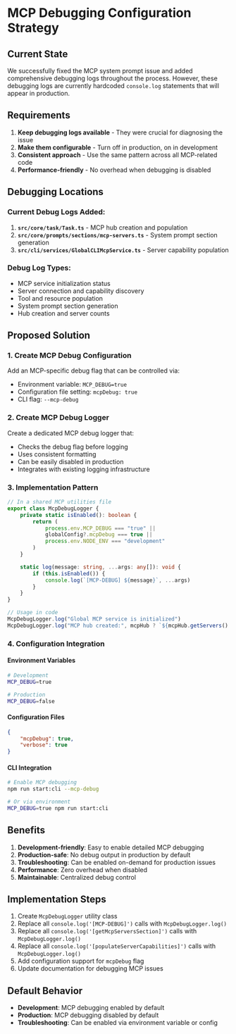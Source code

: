 # MCP Debugging Configuration Strategy

## Current State

We successfully fixed the MCP system prompt issue and added comprehensive debugging logs throughout the process. However, these debugging logs are currently hardcoded `console.log` statements that will appear in production.

## Requirements

1. **Keep debugging logs available** - They were crucial for diagnosing the issue
2. **Make them configurable** - Turn off in production, on in development
3. **Consistent approach** - Use the same pattern across all MCP-related code
4. **Performance-friendly** - No overhead when debugging is disabled

## Debugging Locations

### Current Debug Logs Added:

1. **`src/core/task/Task.ts`** - MCP hub creation and population
2. **`src/core/prompts/sections/mcp-servers.ts`** - System prompt section generation
3. **`src/cli/services/GlobalCLIMcpService.ts`** - Server capability population

### Debug Log Types:

- MCP service initialization status
- Server connection and capability discovery
- Tool and resource population
- System prompt section generation
- Hub creation and server counts

## Proposed Solution

### 1. Create MCP Debug Configuration

Add an MCP-specific debug flag that can be controlled via:

- Environment variable: `MCP_DEBUG=true`
- Configuration file setting: `mcpDebug: true`
- CLI flag: `--mcp-debug`

### 2. Create MCP Debug Logger

Create a dedicated MCP debug logger that:

- Checks the debug flag before logging
- Uses consistent formatting
- Can be easily disabled in production
- Integrates with existing logging infrastructure

### 3. Implementation Pattern

```typescript
// In a shared MCP utilities file
export class McpDebugLogger {
	private static isEnabled(): boolean {
		return (
			process.env.MCP_DEBUG === "true" ||
			globalConfig?.mcpDebug === true ||
			process.env.NODE_ENV === "development"
		)
	}

	static log(message: string, ...args: any[]): void {
		if (this.isEnabled()) {
			console.log(`[MCP-DEBUG] ${message}`, ...args)
		}
	}
}

// Usage in code
McpDebugLogger.log("Global MCP service is initialized")
McpDebugLogger.log("MCP hub created:", mcpHub ? `${mcpHub.getServers().length} servers` : "null")
```

### 4. Configuration Integration

#### Environment Variables

```bash
# Development
MCP_DEBUG=true

# Production
MCP_DEBUG=false
```

#### Configuration Files

```json
{
	"mcpDebug": true,
	"verbose": true
}
```

#### CLI Integration

```bash
# Enable MCP debugging
npm run start:cli --mcp-debug

# Or via environment
MCP_DEBUG=true npm run start:cli
```

## Benefits

1. **Development-friendly**: Easy to enable detailed MCP debugging
2. **Production-safe**: No debug output in production by default
3. **Troubleshooting**: Can be enabled on-demand for production issues
4. **Performance**: Zero overhead when disabled
5. **Maintainable**: Centralized debug control

## Implementation Steps

1. Create `McpDebugLogger` utility class
2. Replace all `console.log('[MCP-DEBUG]')` calls with `McpDebugLogger.log()`
3. Replace all `console.log('[getMcpServersSection]')` calls with `McpDebugLogger.log()`
4. Replace all `console.log('[populateServerCapabilities]')` calls with `McpDebugLogger.log()`
5. Add configuration support for `mcpDebug` flag
6. Update documentation for debugging MCP issues

## Default Behavior

- **Development**: MCP debugging enabled by default
- **Production**: MCP debugging disabled by default
- **Troubleshooting**: Can be enabled via environment variable or config
